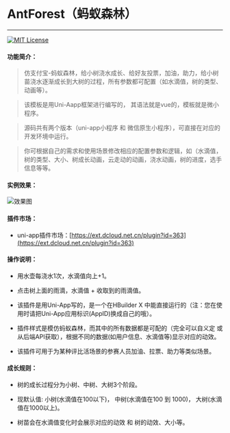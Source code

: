 #  AntForest（蚂蚁森林）
---
[![MIT License](https://img.shields.io/npm/l/utilsjs.svg?style=flat-square)](https://www.npmjs.com/package/mu-alert)
#### 功能简介：

> 仿支付宝-蚂蚁森林，给小树浇水成长、给好友投票，加油，助力，给小树苗浇水逐渐成长到大树的过程，所有参数都可配置（如水滴值，树的类型、动画等）。 


> 该模板是用Uni-Aapp框架进行编写的， 其语法就是vue的，模板就是微小程序。

> 源码共有两个版本（uni-app小程序 和 微信原生小程序），可直接在对应的开发环境中运行。

> 你可根据自己的需求和使用场景修改相应的配置参数和逻辑，如（水滴值，树的类型、大小、树成长动画，云走动的动画，浇水动画，树的进度，选手信息等等。


#### 实例效果：

![效果图](https://raw.githubusercontent.com/MuGuiLin/AntForest/main/effect.jpg)



#### 插件市场：
+ uni-app插件市场：[https://ext.dcloud.net.cn/plugin?id=363](https://ext.dcloud.net.cn/plugin?id=363)
  

#### 操作说明：
- 用水壶每浇水1次，水滴值向上+1。

- 点击树上面的雨滴，水滴值 + 收取到的雨滴值。

- 该插件是用Uni-App写的，是一个在HBuilder X 中能直接运行的（注：您在使用时请把Uni-App应用标识(AppID)换成自己的哦）。

- 插件样式是模仿蚂蚁森林，而其中的所有数据都是可配的（完全可以自义定 或 从后端API获取），根据不同的数据(如用户信息、水滴值等)显示对应的动效。

- 该插件可用于为某种评比活场景的参赛人员加油、拉票、助力等类似场景。

  
#### 成长规则：
- 树的成长过程分为小树、中树、大树3个阶段。

- 现默认值: 小树(水滴值在100以下)， 中树(水滴值在100 到 1000)， 大树(水滴值在1000以上)。

- 树苗会在水滴值变化时会展示对应的动效 和 树的动效、大小等。


